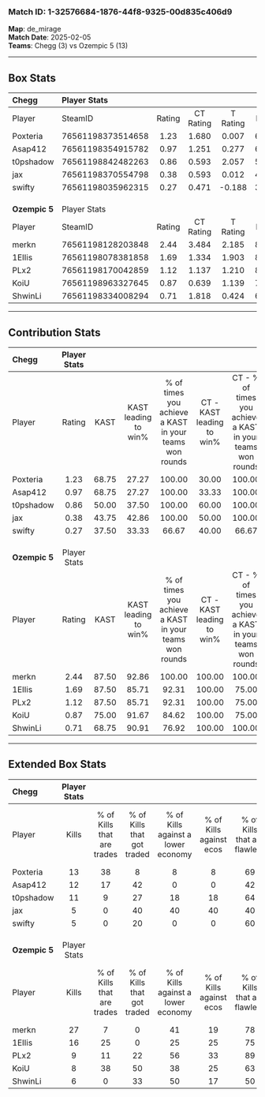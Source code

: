 ### Match ID: 1-32576684-1876-44f8-9325-00d835c406d9  
**Map**: de_mirage  
**Match Date**: 2025-02-05  
**Teams**: Chegg (3) vs Ozempic 5 (13)  

---  

## Box Stats  

| **Chegg**     | Player Stats      |        |           |          |       |       |       |         |        |      |     |
| :- | :- | :-: | :-: | :-: | :-: | :-: | :-: | :-: | :-: | :-: | :-: |
| Player        | SteamID           | Rating | CT Rating | T Rating | KAST  |  ADR  | Kills | Assists | Deaths | K/D  | HS% |
| Poxteria      | 76561198373514658 |  1.23  |   1.680   |  0.007   | 68.75 | 93.0  |  13   |    5    |   11   | 1.18 | 38  |
| Asap412       | 76561198354915782 |  0.97  |   1.251   |  0.277   | 68.75 | 77.8  |  12   |    2    |   15   | 0.80 | 58  |
| t0pshadow     | 76561198842482263 |  0.86  |   0.593   |  2.057   | 50.00 | 73.1  |  11   |    6    |   13   | 0.85 | 72  |
| jax           | 76561198370554798 |  0.38  |   0.593   |  0.012   | 43.75 | 46.3  |   5   |    2    |   13   | 0.38 | 40  |
| swifty        | 76561198035962315 |  0.27  |   0.471   |  -0.188  | 37.50 | 38.1  |   5   |    2    |   14   | 0.36 | 100 |
|               |                   |        |           |          |       |       |       |         |        |      |     |
|               |                   |        |           |          |       |       |       |         |        |      |     |
|               |                   |        |           |          |       |       |       |         |        |      |     |
| **Ozempic 5** | Player Stats      |        |           |          |       |       |       |         |        |      |     |
| Player        | SteamID           | Rating | CT Rating | T Rating | KAST  |  ADR  | Kills | Assists | Deaths | K/D  | HS% |
| merkn         | 76561198128203848 |  2.44  |   3.484   |  2.185   | 87.50 | 165.9 |  27   |    3    |   8    | 3.38 | 62  |
| 1EIIis        | 76561198078381858 |  1.69  |   1.334   |  1.903   | 87.50 | 99.7  |  16   |    7    |   7    | 2.29 | 43  |
| PLx2          | 76561198170042859 |  1.12  |   1.137   |  1.210   | 87.50 | 60.2  |   9   |    2    |   8    | 1.13 | 44  |
| KoiU          | 76561198963327645 |  0.87  |   0.639   |  1.139   | 75.00 | 60.1  |   8   |    1    |   11   | 0.73 | 62  |
| ShwinLi       | 76561198334008294 |  0.71  |   1.818   |  0.424   | 68.75 | 56.4  |   6   |    6    |   12   | 0.50 | 50  |
---  

## Contribution Stats  

| **Chegg**     | Player Stats |       |                      |                                                        |                           |                                                             |                          |                                                            |
| :- | :-: | :-: | :-: | :-: | :-: | :-: | :-: | :-: |
| Player        |    Rating    | KAST  | KAST leading to win% | % of times you achieve a KAST in your teams won rounds | CT - KAST leading to win% | CT - % of times you achieve a KAST in your teams won rounds | T - KAST leading to win% | T - % of times you achieve a KAST in your teams won rounds |
| Poxteria      |     1.23     | 68.75 |        27.27         |                         100.00                         |           30.00           |                           100.00                            |           0.00           |                            0.00                            |
| Asap412       |     0.97     | 68.75 |        27.27         |                         100.00                         |           33.33           |                           100.00                            |           0.00           |                            0.00                            |
| t0pshadow     |     0.86     | 50.00 |        37.50         |                         100.00                         |           60.00           |                           100.00                            |           0.00           |                            0.00                            |
| jax           |     0.38     | 43.75 |        42.86         |                         100.00                         |           50.00           |                           100.00                            |           0.00           |                            0.00                            |
| swifty        |     0.27     | 37.50 |        33.33         |                         66.67                          |           40.00           |                            66.67                            |           0.00           |                            0.00                            |
|               |              |       |                      |                                                        |                           |                                                             |                          |                                                            |
|               |              |       |                      |                                                        |                           |                                                             |                          |                                                            |
|               |              |       |                      |                                                        |                           |                                                             |                          |                                                            |
| **Ozempic 5** | Player Stats |       |                      |                                                        |                           |                                                             |                          |                                                            |
| Player        |    Rating    | KAST  | KAST leading to win% | % of times you achieve a KAST in your teams won rounds | CT - KAST leading to win% | CT - % of times you achieve a KAST in your teams won rounds | T - KAST leading to win% | T - % of times you achieve a KAST in your teams won rounds |
| merkn         |     2.44     | 87.50 |        92.86         |                         100.00                         |          100.00           |                           100.00                            |          90.00           |                           100.00                           |
| 1EIIis        |     1.69     | 87.50 |        85.71         |                         92.31                          |          100.00           |                            75.00                            |          81.82           |                           100.00                           |
| PLx2          |     1.12     | 87.50 |        85.71         |                         92.31                          |          100.00           |                            75.00                            |          81.82           |                           100.00                           |
| KoiU          |     0.87     | 75.00 |        91.67         |                         84.62                          |          100.00           |                            75.00                            |          88.89           |                           88.89                            |
| ShwinLi       |     0.71     | 68.75 |        90.91         |                         76.92                          |          100.00           |                           100.00                            |          85.71           |                           66.67                            |
---  

## Extended Box Stats  

| **Chegg**     | Player Stats |                            |                            |                                    |                         |                              |                                 |        |                             |                                     |                          |                               |                            |
| :- | :-: | :-: | :-: | :-: | :-: | :-: | :-: | :-: | :-: | :-: | :-: | :-: | :-: |
| Player        |    Kills     | % of Kills that are trades | % of Kills that got traded | % of Kills against a lower economy | % of Kills against ecos | % of Kills that are flawless | % of Kills that are close duels | Deaths | % of Deaths that get traded | % of Deaths against a lower economy | % of Deaths against ecos | % of Deaths that are flawless | % of Deaths that are close |
| Poxteria      |      13      |             38             |             8              |                 8                  |            8            |              69              |                0                |   11   |              9              |                  0                  |            0             |              91               |             0              |
| Asap412       |      12      |             17             |             42             |                 0                  |            0            |              42              |                0                |   15   |              7              |                  7                  |            7             |              67               |             13             |
| t0pshadow     |      11      |             9              |             27             |                 18                 |           18            |              64              |                0                |   13   |             23              |                  0                  |            0             |              77               |             8              |
| jax           |      5       |             0              |             40             |                 40                 |           40            |              40              |               20                |   13   |             15              |                  0                  |            0             |              54               |             8              |
| swifty        |      5       |             0              |             20             |                 0                  |            0            |              60              |               20                |   14   |              7              |                  7                  |            7             |              86               |             0              |
|               |              |                            |                            |                                    |                         |                              |                                 |        |                             |                                     |                          |                               |                            |
|               |              |                            |                            |                                    |                         |                              |                                 |        |                             |                                     |                          |                               |                            |
|               |              |                            |                            |                                    |                         |                              |                                 |        |                             |                                     |                          |                               |                            |
| **Ozempic 5** | Player Stats |                            |                            |                                    |                         |                              |                                 |        |                             |                                     |                          |                               |                            |
| Player        |    Kills     | % of Kills that are trades | % of Kills that got traded | % of Kills against a lower economy | % of Kills against ecos | % of Kills that are flawless | % of Kills that are close duels | Deaths | % of Deaths that get traded | % of Deaths against a lower economy | % of Deaths against ecos | % of Deaths that are flawless | % of Deaths that are close |
| merkn         |      27      |             7              |             0              |                 41                 |           19            |              78              |               11                |   8    |             25              |                 25                  |            13            |              50               |             0              |
| 1EIIis        |      16      |             25             |             0              |                 25                 |           25            |              75              |                0                |   7    |             29              |                 29                  |            0             |              29               |             0              |
| PLx2          |      9       |             11             |             22             |                 56                 |           33            |              89              |                0                |   8    |             25              |                 25                  |            0             |              63               |             13             |
| KoiU          |      8       |             38             |             50             |                 38                 |           25            |              63              |                0                |   11   |             36              |                 27                  |            9             |              73               |             0              |
| ShwinLi       |      6       |             0              |             33             |                 50                 |           17            |              50              |               17                |   12   |             17              |                 25                  |            8             |              58               |             8              |
